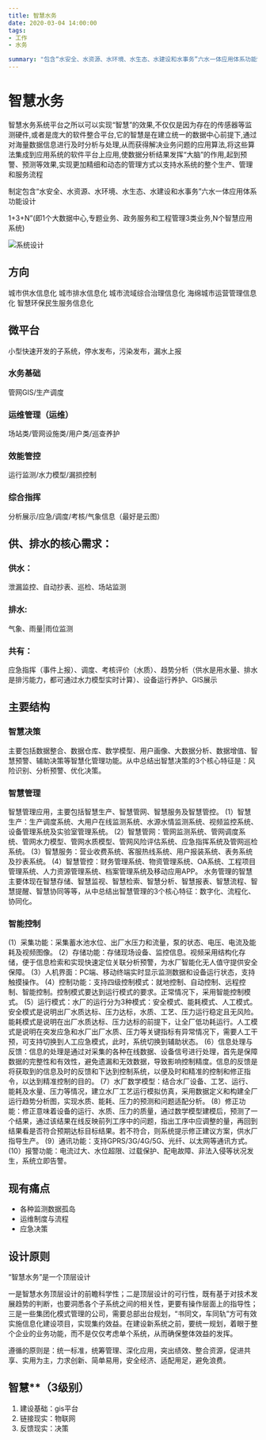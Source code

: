 ```yaml
---
title: 智慧水务
date: 2020-03-04 14:00:00
tags:
- 工作
- 水务

summary: "包含“水安全、水资源、水环境、水生态、水建设和水事务”六水一体应用体系功能设计"
---
```



# 智慧水务
智慧水务系统平台之所以可以实现“智慧”的效果,不仅仅是因为存在的传感器等监测硬件,或者是庞大的软件整合平台,它的智慧是在建立统一的数据中心前提下,通过对海量数据信息进行及时分析与处理,从而获得解决业务问题的应用算法,将这些算法集成到应用系统的软件平台上应用,使数据分析结果发挥“大脑”的作用,起到预警、预测等效果,实现更加精细和动态的管理方式以支持水系统的整个生产、管理和服务流程

制定包含“水安全、水资源、水环境、水生态、水建设和水事务”六水一体应用体系功能设计

1+3+N”(即1个大数据中心,专题业务、政务服务和工程管理3类业务,N个智慧应用系统)

![系统设计](/imgs/2024-before/系统设计.png)

## 方向
城市供水信息化
城市排水信息化
城市流域综合治理信息化
海绵城市运营管理信息化
智慧环保民生服务信息化

## 微平台
小型快速开发的子系统，停水发布，污染发布，漏水上报
### 水务基础
管网GIS/生产调度
### 运维管理（运维）
场站类/管网设施类/用户类/巡查养护
### 效能管控
运行监测/水力模型/漏损控制
### 综合指挥
分析展示/应急/调度/考核/气象信息（最好是云图）


## 供、排水的核心需求：
### 供水：
泄漏监控、自动抄表、巡检、场站监测
### 排水:
气象、雨量|雨位监测
### 共有：
应急指挥（事件上报）、调度、考核评价（水质）、趋势分析（供水是用水量、排水是排污能力，都可通过水力模型实时计算）、设备运行养护、GIS展示

## 主要结构
### 智慧决策
主要包括数据整合、数据仓库、数学模型、用户画像、大数据分析、数据增值、智慧预警、辅助决策等智慧化管理功能。从中总结出智慧决策的3个核心特征是：风险识别、分析预警、优化决策。
### 智慧管理
智慧管理应用，主要包括智慧生产、智慧管网、智慧服务及智慧管控。
(1）智慧生产：生产调度系统、大用户在线监测系统、水源水情监测系统、视频监控系统、设备管理系统及实验室管理系统。
(2）智慧管网：管网监测系统、管网调度系统、管网水力模型、管网水质模型、管网风险评估系统、应急指挥系统及管网巡检系统。
(3）智慧服务：营业收费系统、客服热线系统、用户报装系统、表务系统及抄表系统。
(4）智慧管控：财务管理系统、物资管理系统、OA系统、工程项目管理系统、人力资源管理系统、档案管理系统及移动应用APP。
水务管理的智慧主要体现在智慧存储、智慧监视、智慧检索、智慧分析、智慧报表、智慧流程、智慧提醒、智慧协同等等，从中总结出智慧管理的3个核心特征：数字化、流程化、协同化。
### 智能控制
(1）采集功能：采集蓄水池水位、出厂水压力和流量，泵的状态、电压、电流及能耗及视频图像。
(2）存储功能：存储现场设备、监控信息。视频采用结构化存储，便于信息检索和实现快速定位关联分析预警，为水厂智能化无人值守提供安全保障。
(3）人机界面：PC端、移动终端实时显示监测数据和设备运行状态，支持触摸操作。
(4）控制功能：支持四级控制模式：就地控制、自动控制、远程控制、智能控制。控制模式要达到运行模式的要求。正常情况下，采用智能控制模式。
(5）运行模式：水厂的运行分为3种模式：安全模式、能耗模式、人工模式。安全模式是说明出厂水质达标、压力达标，水质、工艺、压力运行稳定且无风险。能耗模式是说明在出厂水质达标、压力达标的前提下，让全厂低功耗运行。人工模式是说明在突发应急和水厂出厂水质、压力等关键指标有异常情况下，需要人工干预，可支持切换到人工应急模式，此时，系统切换到辅助状态。
(6）信息处理与反馈：信息的处理是通过对采集的各种在线数据、设备信号进行处理，首先是保障数据的完整性和有效性，避免遗漏和无效数据，导致影响控制精度。信息的反馈是将获取到的信息及时的反馈和下达到控制系统，以便及时和精准的控制和修正指令，以达到精准控制的目的。
(7）水厂数学模型：结合水厂设备、工艺、运行、能耗及水量、压力等情况，建立水厂工艺运行模拟仿真，采用数据定义和构建全厂运行趋势分析图，实现水质、能耗、压力的预测和问题适配分析。
(8）修正功能：修正意味着设备的运行、水质、压力的质量，通过数学模型建模后，预测了一个结果，通过该结果在线反映前列工序中的问题，指出工序中应调整的量，再回到结果看是否符合预期达标目标结果。若不符合，则系统提示修正建议方案，供水厂指导生产。
(9）通讯功能：支持GPRS/3G/4G/5G、光纤、以太网等通讯方式。
(10）报警功能：电流过大、水位超限、过载保护、配电故障、非法入侵等状况发生，系统立即告警。
## 现有痛点
* 各种监测数据孤岛
* 运维制度与流程
* 应急决策

## 设计原则
 “智慧水务”是一个顶层设计

一是智慧水务顶层设计的前瞻科学性；二是顶层设计的可行性，既有基于对技术发展趋势的判断，也要洞悉各个子系统之间的相关性，更要有操作层面上的指导性；三是一些集团化模式管理的公司，需要总部出台规划，“书同文，车同轨”方可有效实施信息化建设项目，实现集约效益。在建设新系统之前，要统一规划，着眼于整个企业的业务功能，而不是仅仅考虑单个系统，从而确保整体效益的发挥。

遵循的原则是：统一标准，统筹管理、深化应用，突出绩效、整合资源，促进共享、实用为主，力求创新、简单易用，安全经济、适配用足，避免浪费。

## 智慧**（3级别）
1. 建设基础：gis平台
2. 链接现实：物联网
3. 反馈现实：决策